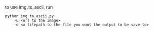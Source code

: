 to use img_to_ascii, run 
```
python img_to_ascii.py 
    -u <url to the image> 
    -o <a filepath to the file you want the output to be save to>
```